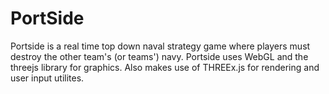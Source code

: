 PortSide
========

Portside is a real time top down naval strategy game where players must destroy the other team's (or teams') navy. Portside uses WebGL and the threejs library for graphics. Also makes use of THREEx.js for rendering and 
user input utilites. 
